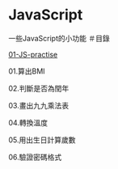 # JavaScript
一些JavaScript的小功能
＃目錄

[01-JS-practise](https://wenling7777777.github.io/JavaScript/01-JS-practise/index.html)

01.算出BMI

02.判斷是否為閏年

03.畫出九九乘法表

04.轉換溫度

05.用出生日計算歲數

06.驗證密碼格式

